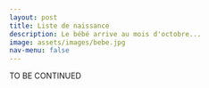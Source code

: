 ```yaml
---
layout: post
title: Liste de naissance
description: Le bébé arrive au mois d'octobre...
image: assets/images/bebe.jpg
nav-menu: false
---
```


TO BE CONTINUED
